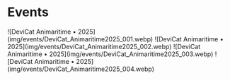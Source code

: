 # Events

<div id="art-gallery-items" markdown="1">
![DeviCat Animaritime • 2025](img/events/DeviCat_Animaritime2025_001.webp)
![DeviCat Animaritime • 2025](img/events/DeviCat_Animaritime2025_002.webp)
![DeviCat Animaritime • 2025](img/events/DeviCat_Animaritime2025_003.webp)
![DeviCat Animaritime • 2025](img/events/DeviCat_Animaritime2025_004.webp)
</div>
<!-- <div id="art-pagination-controls" class="pagination-controls"></div> -->
